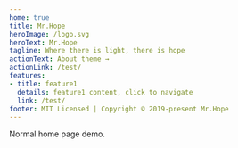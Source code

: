 ```yaml
---
home: true
title: Mr.Hope
heroImage: /logo.svg
heroText: Mr.Hope
tagline: Where there is light, there is hope
actionText: About theme →
actionLink: /test/
features:
- title: feature1
  details: feature1 content, click to navigate
  link: /test/
footer: MIT Licensed | Copyright © 2019-present Mr.Hope
---
```


Normal home page demo.
